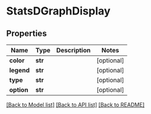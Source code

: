 # StatsDGraphDisplay

## Properties
Name | Type | Description | Notes
------------ | ------------- | ------------- | -------------
**color** | **str** |  | [optional] 
**legend** | **str** |  | [optional] 
**type** | **str** |  | [optional] 
**option** | **str** |  | [optional] 

[[Back to Model list]](../README.md#documentation-for-models) [[Back to API list]](../README.md#documentation-for-api-endpoints) [[Back to README]](../README.md)


